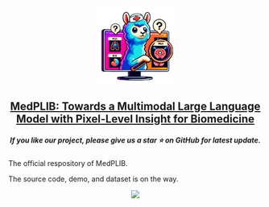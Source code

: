 <p align="center">
    <img src="assets/logo.png" width="150" style="margin-bottom: 0.2;"/>
<p>
<h2 align="center"> <a href="">MedPLIB: Towards a Multimodal Large Language Model with Pixel-Level Insight for Biomedicine</a></h2>
<h5 align="center"> If you like our project, please give us a star ⭐ on GitHub for latest update.  </h2>

The official respository of MedPLIB.

The source code, demo, and dataset is on the way.

<p align="center">
    <img src="assets/demo.png"  style="margin-bottom: 0.2;"/>
<p>

<h5 align="center">